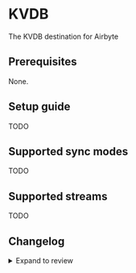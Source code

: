 # KVDB

The KVDB destination for Airbyte

## Prerequisites

None.

## Setup guide

TODO

## Supported sync modes

TODO

## Supported streams

TODO

## Changelog

<details>
  <summary>Expand to review</summary>

| Version | Date       | Pull Request                                              | Subject                                                                    |
|:--------| :--------- | :-------------------------------------------------------- | :------------------------------------------------------------------------- |
| 0.1.12 | 2025-05-17 | [43745](https://github.com/airbytehq/airbyte/pull/43745) | Update dependencies |
| 0.1.11 | 2024-08-22 | [44530](https://github.com/airbytehq/airbyte/pull/44530) | Update test dependencies |
| 0.1.10 | 2024-07-09 | [41285](https://github.com/airbytehq/airbyte/pull/41285) | Update dependencies |
| 0.1.9 | 2024-07-06 | [40796](https://github.com/airbytehq/airbyte/pull/40796) | Update dependencies |
| 0.1.8 | 2024-06-25 | [40409](https://github.com/airbytehq/airbyte/pull/40409) | Update dependencies |
| 0.1.7 | 2024-06-22 | [40016](https://github.com/airbytehq/airbyte/pull/40016) | Update dependencies |
| 0.1.6 | 2024-06-06 | [39236](https://github.com/airbytehq/airbyte/pull/39236) | [autopull] Upgrade base image to v1.2.2 |
| 0.1.5 | 2024-06-03 | [38894](https://github.com/airbytehq/airbyte/pull/38894) | Replace AirbyteLogger with logging.Logger |
| 0.1.4   | 2024-03-05 | [#35838](https://github.com/airbytehq/airbyte/pull/35838) | Un-archive connector                                                       |
| 0.1.3   | 2024-02-19 | [xxx](https://github.com/airbytehq/airbyte/pull/xxx)      | bump connector version to publish, convert to base docker image and poetry |
| 0.1.2   | 2024-02-19 | [35422](https://github.com/airbytehq/airbyte/pull/35422)  | bump connector version to publish                                          |
| 0.1.1   | 2024-02-16 | [35370](https://github.com/airbytehq/airbyte/pull/35370)  | bump connector version to publish                                          |
| 0.1.0   | 2021-07-19 | [4786](https://github.com/airbytehq/airbyte/pull/4786)    | Python Demo Destination: KVDB                                              |

</details>
